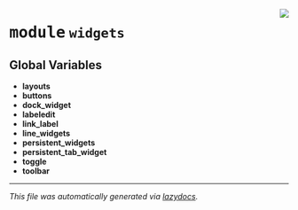 <!-- markdownlint-disable -->

<a href="https://github.com/qtstrap/qtstrap/blob/master\qtstrap\widgets\__init__.py#L0"><img align="right" style="float:right;" src="https://img.shields.io/badge/-source-cccccc?style=flat-square"></a>

# <kbd>module</kbd> `widgets`




**Global Variables**
---------------
- **layouts**
- **buttons**
- **dock_widget**
- **labeledit**
- **link_label**
- **line_widgets**
- **persistent_widgets**
- **persistent_tab_widget**
- **toggle**
- **toolbar**




---

_This file was automatically generated via [lazydocs](https://github.com/ml-tooling/lazydocs)._
